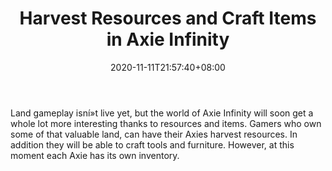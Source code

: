 ﻿---
title: "Harvest Resources and Craft Items in Axie Infinity"
date: 2020-11-11T21:57:40+08:00
lastmod: 2020-11-11T16:45:40+08:00
draft: false
authors: ["Beneficient"]
description: "Land gameplay isní»t live yet, but the world of Axie Infinity will soon get a whole lot more interesting thanks to resources and items. Gamers who own some of that valuable land, can have their Axies harvest resources. In addition they will be able to craft tools and furniture. However, at this moment each Axie has its own inventory."
featuredImage: "harvest-resources-and-craft-items-in-axie-infinity.png"
tags: ["Virtual World","Play to Earn"]
categories: ["news"]
news: ["Virtual World"]
weight: 
lightgallery: true
pinned: false
recommend: false
recommend1: false
---

Land gameplay isní»t live yet, but the world of Axie Infinity will soon get a whole lot more interesting thanks to resources and items. Gamers who own some of that valuable land, can have their Axies harvest resources. In addition they will be able to craft tools and furniture. However, at this moment each Axie has its own inventory.

<!--more-->

